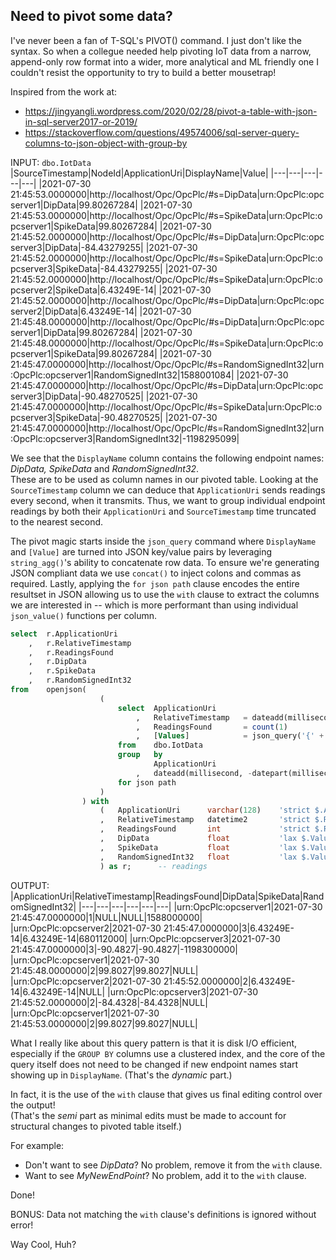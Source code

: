 ## Need to pivot some data?

I've never been a fan of T-SQL's PIVOT() command. I just don't like the syntax. So when a collegue needed help pivoting IoT data from a narrow, append-only row format into
a wider, more analytical and ML friendly one I couldn't resist the opportunity to try to build a better mousetrap!

Inspired from the work at:
- https://jingyangli.wordpress.com/2020/02/28/pivot-a-table-with-json-in-sql-server2017-or-2019/
- https://stackoverflow.com/questions/49574006/sql-server-query-columns-to-json-object-with-group-by

INPUT: ```dbo.IotData```   
|SourceTimestamp|NodeId|ApplicationUri|DisplayName|Value|
|---|---|---|---|---|
|2021-07-30 21:45:53.0000000|http://localhost/Opc/OpcPlc/#s=DipData|urn:OpcPlc:opcserver1|DipData|99.80267284|
|2021-07-30 21:45:53.0000000|http://localhost/Opc/OpcPlc/#s=SpikeData|urn:OpcPlc:opcserver1|SpikeData|99.80267284|
|2021-07-30 21:45:52.0000000|http://localhost/Opc/OpcPlc/#s=DipData|urn:OpcPlc:opcserver3|DipData|-84.43279255|
|2021-07-30 21:45:52.0000000|http://localhost/Opc/OpcPlc/#s=SpikeData|urn:OpcPlc:opcserver3|SpikeData|-84.43279255|
|2021-07-30 21:45:52.0000000|http://localhost/Opc/OpcPlc/#s=SpikeData|urn:OpcPlc:opcserver2|SpikeData|6.43249E-14|
|2021-07-30 21:45:52.0000000|http://localhost/Opc/OpcPlc/#s=DipData|urn:OpcPlc:opcserver2|DipData|6.43249E-14|
|2021-07-30 21:45:48.0000000|http://localhost/Opc/OpcPlc/#s=DipData|urn:OpcPlc:opcserver1|DipData|99.80267284|
|2021-07-30 21:45:48.0000000|http://localhost/Opc/OpcPlc/#s=SpikeData|urn:OpcPlc:opcserver1|SpikeData|99.80267284|
|2021-07-30 21:45:47.0000000|http://localhost/Opc/OpcPlc/#s=RandomSignedInt32|urn:OpcPlc:opcserver1|RandomSignedInt32|1588001084|
|2021-07-30 21:45:47.0000000|http://localhost/Opc/OpcPlc/#s=DipData|urn:OpcPlc:opcserver3|DipData|-90.48270525|
|2021-07-30 21:45:47.0000000|http://localhost/Opc/OpcPlc/#s=SpikeData|urn:OpcPlc:opcserver3|SpikeData|-90.48270525|
|2021-07-30 21:45:47.0000000|http://localhost/Opc/OpcPlc/#s=RandomSignedInt32|urn:OpcPlc:opcserver3|RandomSignedInt32|-1198295099|

We see that the ```DisplayName``` column contains the following endpoint names: *DipData, SpikeData* and *RandomSignedInt32*.  
These are to be used as column names in our pivoted table. Looking at the ```SourceTimestamp``` column we can deduce that ```ApplicationUri``` sends 
readings every second, when it transmits. Thus, we want to group individual endpoint readings by both their ```ApplicationUri``` and ```SourceTimestamp``` 
time truncated to the nearest second.

The pivot magic starts inside the ```json_query``` command where ```DisplayName``` and ```[Value]``` are turned into JSON key/value pairs by leveraging ```string_agg()```'s
ability to concatenate row data. To ensure we're generating JSON compliant data we use ```concat()``` to inject colons and commas as required. Lastly, applying the ```for json path```
clause encodes the entire resultset in JSON allowing us to use the ```with``` clause to extract the columns we are interested in -- which is more performant than using individual
```json_value()``` functions per column.

```sql
select  r.ApplicationUri
    ,   r.RelativeTimestamp
    ,   r.ReadingsFound
    ,   r.DipData
    ,   r.SpikeData
    ,   r.RandomSignedInt32
from    openjson(
                    (
                        select  ApplicationUri
                            ,	RelativeTimestamp   = dateadd(millisecond, -datepart(millisecond, SourceTimestamp), SourceTimestamp)
                            ,	ReadingsFound       = count(1)
                            ,   [Values]            = json_query('{' + string_agg(concat('"', string_escape(DisplayName, 'json'), '":', [Value]), ',') + '}', '$')
                        from    dbo.IotData
                        group   by 
                                ApplicationUri
                            ,	dateadd(millisecond, -datepart(millisecond, SourceTimestamp), SourceTimestamp) -- group records at the seconds level
                        for json path
                    )
                ) with 
                    (   ApplicationUri      varchar(128)    'strict $.ApplicationUri'
                    ,   RelativeTimestamp   datetime2       'strict $.RelativeTimestamp'
                    ,   ReadingsFound       int             'strict $.ReadingsFound'
                    ,   DipData             float           'lax $.Values.DipData'
                    ,   SpikeData           float           'lax $.Values.SpikeData'
                    ,   RandomSignedInt32   float           'lax $.Values.RandomSignedInt32'
                    ) as r;      -- readings
```  

OUTPUT:  
|ApplicationUri|RelativeTimestamp|ReadingsFound|DipData|SpikeData|RandomSignedInt32|
|---|---|---|---|---|---|
|urn:OpcPlc:opcserver1|2021-07-30 21:45:47.0000000|1|NULL|NULL|1588000000|
|urn:OpcPlc:opcserver2|2021-07-30 21:45:47.0000000|3|6.43249E-14|6.43249E-14|680112000|
|urn:OpcPlc:opcserver3|2021-07-30 21:45:47.0000000|3|-90.4827|-90.4827|-1198300000|
|urn:OpcPlc:opcserver1|2021-07-30 21:45:48.0000000|2|99.8027|99.8027|NULL|
|urn:OpcPlc:opcserver2|2021-07-30 21:45:52.0000000|2|6.43249E-14|6.43249E-14|NULL|
|urn:OpcPlc:opcserver3|2021-07-30 21:45:52.0000000|2|-84.4328|-84.4328|NULL|
|urn:OpcPlc:opcserver1|2021-07-30 21:45:53.0000000|2|99.8027|99.8027|NULL|

What I really like about this query pattern is that it is disk I/O efficient, especially if the ```GROUP BY``` columns use a clustered index, and the core of the query itself 
does not need to be changed if new endpoint names start showing up in ```DisplayName```. (That's the *dynamic* part.)

In fact, it is the use of the ```with``` clause that gives us final editing control over the output!  
(That's the *semi* part as minimal edits must be made to account for structural changes to pivoted table itself.)

For example:  
- Don't want to see *DipData*? No problem, remove it from the ```with``` clause.  
- Want to see *MyNewEndPoint*? No problem, add it to the ```with``` clause.  

Done!  

BONUS: Data not matching the ```with``` clause's definitions is ignored without error!  

Way Cool, Huh?
